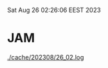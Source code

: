 Sat Aug 26 02:26:06 EEST 2023
# JAM
<a href='./cache/202308/26_02.log'>./cache/202308/26_02.log</a>

